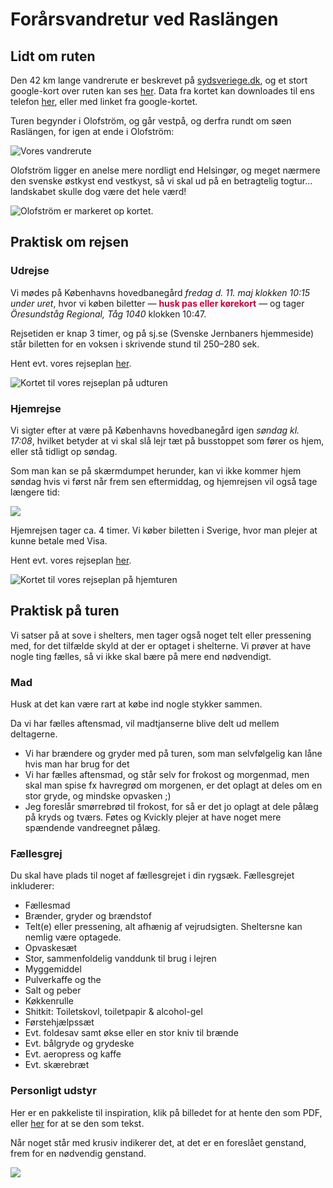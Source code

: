 # Forårsvandretur ved Raslängen

## Lidt om ruten

Den 42 km lange vandrerute er beskrevet på [sydsveriege.dk](http://www.sydsverige.dk/?pageID=167), og et stort google-kort over ruten kan ses [her](https://www.google.com/maps/d/viewer?mid=1SCh1L7ji6r9y0MX-nO0k02qFpYw&ll=56.27263379087586%2C14.529554075694477&z=15). Data fra kortet kan downloades til ens telefon [her](./rute.kmz), eller med linket fra google-kortet.

Turen begynder i Olofström, og går vestpå, og derfra rundt om søen Raslängen, for igen at ende i Olofström:

![Vores vandrerute](./rutekort.png)

Olofström ligger en anelse mere nordligt end Helsingør, og meget nærmere den svenske østkyst end vestkyst, så vi skal ud på en betragtelig togtur… landskabet skulle dog være det hele værd!

![Olofström er markeret op kortet.](./oversigtskort.png)


## Praktisk om rejsen

### Udrejse

Vi mødes på Københavns hovedbanegård _fredag d. 11. maj klokken 10:15 under uret_, hvor vi køben biletter — <font color="#C70039">**husk pas eller kørekort**</font>  — og tager _Öresundståg Regional, Tåg 1040_ klokken 10:47.

Rejsetiden er knap 3 timer, og på sj.se (Svenske Jernbaners hjemmeside) står biletten for en voksen i skrivende stund til 250–280 sek.

Hent evt. vores rejseplan [her](https://github.com/AllanLRH/raslaangen_maj_2018/raw/master/rejseplan_udrejse.pdf).

![Kortet til vores rejseplan på udturen](./rejseplankort_ud.png)


### Hjemrejse

Vi sigter efter at være på Københavns hovedbanegård igen _søndag kl. 17:08_, hvilket betyder at vi skal slå lejr tæt på busstoppet som fører os hjem, eller stå tidligt op søndag.

Som man kan se på skærmdumpet herunder, kan vi ikke kommer hjem søndag hvis vi først når frem sen eftermiddag, og hjemrejsen vil også tage længere tid:

![](./hjemrejse_tidspunkter.png)

Hjemrejsen tager ca. 4 timer.
Vi køber biletten i Sverige, hvor man plejer at kunne betale med Visa.

Hent evt. vores rejseplan [her](https://github.com/AllanLRH/raslaangen_maj_2018/raw/master/rejseplan_hjemrejse.pdf).

![Kortet til vores rejseplan på hjemturen](./rejseplankort_hjem.png)


## Praktisk på turen

Vi satser på at sove i shelters, men tager også noget telt eller pressening med, for det tilfælde skyld at der er optaget i shelterne.
Vi prøver at have nogle ting fælles, så vi ikke skal bære på mere end nødvendigt.


### Mad

Husk at det kan være rart at købe ind nogle stykker sammen.

Da vi har fælles aftensmad, vil madtjanserne blive delt ud mellem deltagerne.

* Vi har brændere og gryder med på turen, som man selvfølgelig kan låne hvis man har brug for det
* Vi har fælles aftensmad, og står selv for frokost og morgenmad, men skal man spise fx havregrød om morgenen, er det oplagt at deles om en stor gryde, og mindske opvasken ;)
* Jeg foreslår smørrebrød til frokost, for så er det jo oplagt at dele pålæg på kryds og tværs. Føtes og Kvickly plejer at have noget mere spændende vandreegnet pålæg.


### Fællesgrej

Du skal have plads til noget af fællesgrejet i din rygsæk. Fællesgrejet inkluderer:

* Fællesmad
* Brænder, gryder og brændstof
* Telt(e) eller pressening, alt afhænig af vejrudsigten. Sheltersne kan nemlig være optagede.
* Opvaskesæt
* Stor, sammenfoldelig vanddunk til brug i lejren
* Myggemiddel
* Pulverkaffe og the
* Salt og peber
* Køkkenrulle
* Shitkit: Toiletskovl, toiletpapir & alcohol-gel
* Førstehjælpssæt
* Evt. foldesav samt økse eller en stor kniv til brænde
* Evt. bålgryde og grydeske
* Evt. aeropress og kaffe
* Evt. skærebræt

### Personligt udstyr

Her er en pakkeliste til inspiration, klik på billedet for at hente den som PDF, eller [her](./raslaangen_2018_deltager.txt) for at se den som tekst.

Når noget står med krusiv indikerer det, at det er en foreslået genstand, frem for en nødvendig genstand.

[![](./raslaangen_2018_deltager.png)](https://github.com/AllanLRH/raslaangen_maj_2018/raw/master/raslaangen_2018_deltager.pdf)
